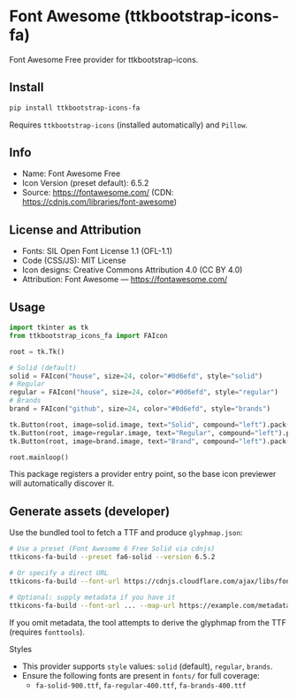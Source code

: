 # Font Awesome (ttkbootstrap-icons-fa)

Font Awesome Free provider for ttkbootstrap-icons.

## Install

```bash
pip install ttkbootstrap-icons-fa
```

Requires `ttkbootstrap-icons` (installed automatically) and `Pillow`.

## Info

- Name: Font Awesome Free
- Icon Version (preset default): 6.5.2
- Source: https://fontawesome.com/ (CDN: https://cdnjs.com/libraries/font-awesome)

## License and Attribution

- Fonts: SIL Open Font License 1.1 (OFL-1.1)
- Code (CSS/JS): MIT License
- Icon designs: Creative Commons Attribution 4.0 (CC BY 4.0)
- Attribution: Font Awesome — https://fontawesome.com/

## Usage

```python
import tkinter as tk
from ttkbootstrap_icons_fa import FAIcon

root = tk.Tk()

# Solid (default)
solid = FAIcon("house", size=24, color="#0d6efd", style="solid")
# Regular
regular = FAIcon("house", size=24, color="#0d6efd", style="regular")
# Brands
brand = FAIcon("github", size=24, color="#0d6efd", style="brands")

tk.Button(root, image=solid.image, text="Solid", compound="left").pack()
tk.Button(root, image=regular.image, text="Regular", compound="left").pack()
tk.Button(root, image=brand.image, text="Brand", compound="left").pack()

root.mainloop()
```

This package registers a provider entry point, so the base icon previewer will automatically discover it.

## Generate assets (developer)

Use the bundled tool to fetch a TTF and produce `glyphmap.json`:

```bash
# Use a preset (Font Awesome 6 Free Solid via cdnjs)
ttkicons-fa-build --preset fa6-solid --version 6.5.2

# Or specify a direct URL
ttkicons-fa-build --font-url https://cdnjs.cloudflare.com/ajax/libs/font-awesome/6.5.2/webfonts/fa-solid-900.ttf

# Optional: supply metadata if you have it
ttkicons-fa-build --font-url ... --map-url https://example.com/metadata.json
```

If you omit metadata, the tool attempts to derive the glyphmap from the TTF (requires `fonttools`).

Styles
- This provider supports `style` values: `solid` (default), `regular`, `brands`.
- Ensure the following fonts are present in `fonts/` for full coverage:
  - `fa-solid-900.ttf`, `fa-regular-400.ttf`, `fa-brands-400.ttf`
